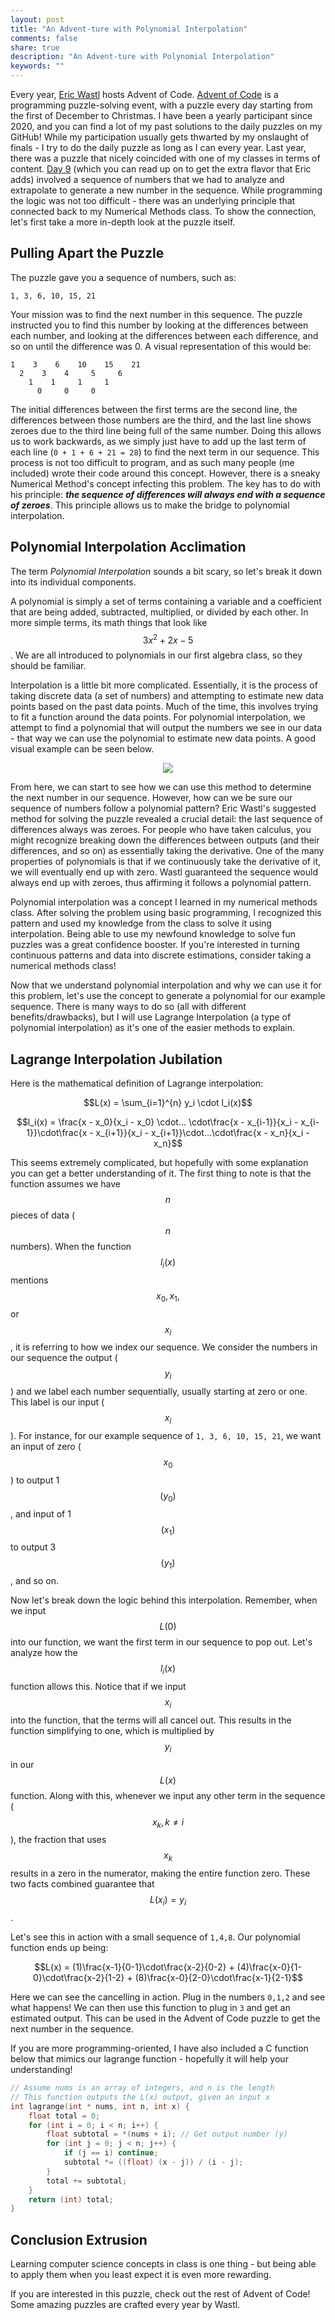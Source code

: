 ```yaml
---
layout: post
title: "An Advent-ture with Polynomial Interpolation"
comments: false
share: true
description: "An Advent-ture with Polynomial Interpolation"
keywords: ""
---
```


Every year, [Eric Wastl](http://was.tl/) hosts Advent of Code. [Advent of Code](https://adventofcode.com/) is a programming puzzle-solving event, with a puzzle every day starting from the first of December to Christmas. I have been a yearly participant since 2020, and you can find a lot of my past solutions to the daily puzzles on my GitHub! While my participation usually gets thwarted by my onslaught of finals - I try to do the daily puzzle as long as I can every year. Last year, there was a puzzle that nicely coincided with one of my classes in terms of content. [Day 9](https://adventofcode.com/2023/day/9) (which you can read up on to get the extra flavor that Eric adds) involved a sequence of numbers that we had to analyze and extrapolate to generate a new number in the sequence. While programming the logic was not too difficult - there was an underlying principle that connected back to my Numerical Methods class. To show the connection, let's first take a more in-depth look at the puzzle itself.

## Pulling Apart the Puzzle

The puzzle gave you a sequence of numbers, such as:

```
1, 3, 6, 10, 15, 21
```
Your mission was to find the next number in this sequence. The puzzle instructed you to find this number by looking at the differences between each number, and looking at the differences between each difference, and so on until the difference was 0. A visual representation of this would be:
```
1    3    6    10    15    21
  2    3    4     5     6
    1    1     1     1
      0     0     0
```
The initial differences between the first terms are the second line, the differences between those numbers are the third, and the last line shows zeroes due to the third line being full of the same number. Doing this allows us to work backwards, as we simply just have to add up the last term of each line (`0 + 1 + 6 + 21 = 28`) to find the next term in our sequence. This process is not too difficult to program, and as such many people (me included) wrote their code around this concept. However, there is a sneaky Numerical Method's concept infecting this problem. The key has to do with his principle: ***the sequence of differences will always end with a sequence of zeroes***. This principle allows us to make the bridge to polynomial interpolation.


## Polynomial Interpolation Acclimation

The term *Polynomial Interpolation* sounds a bit scary, so let's break it down into its individual components.

A polynomial is simply a set of terms containing a variable and a coefficient that are being added, subtracted, multiplied, or divided by each other. In more simple terms, its math things that look like $$3x^2 + 2x - 5$$. We are all introduced to polynomials in our first algebra class, so they should be familiar.

Interpolation is a little bit more complicated. Essentially, it is the process of taking discrete data (a set of numbers) and attempting to estimate new data points based on the past data points. Much of the time, this involves trying to fit a function around the data points. For polynomial interpolation, we attempt to find a polynomial that will output the numbers we see in our data - that way we can use the polynomial to estimate new data points. A good visual example can be seen below.

<p align = "center">
  <img src = "https://upload.wikimedia.org/wikipedia/commons/4/41/Interpolation_example_polynomial.svg">
</p>

From here, we can start to see how we can use this method to determine the next number in our sequence. However, how can we be sure our sequence of numbers follow a polynomial pattern? Eric Wastl's suggested method for solving the puzzle revealed a crucial detail: the last sequence of differences always was zeroes. For people who have taken calculus, you might recognize breaking down the differences between outputs (and their differences, and so on) as essentially taking the derivative. One of the many properties of polynomials is that if we continuously take the derivative of it, we will eventually end up with zero. Wastl guaranteed the sequence would always end up with zeroes, thus affirming it follows a polynomial pattern.

Polynomial interpolation was a concept I learned in my numerical methods class. After solving the problem using basic programming, I recognized this pattern and used my knowledge from the class to solve it using interpolation. Being able to use my newfound knowledge to solve fun puzzles was a great confidence booster. If you're interested in turning continuous patterns and data into discrete estimations, consider taking a numerical methods class!

Now that we understand polynomial interpolation and why we can use it for this problem, let's use the concept to generate a polynomial for our example sequence. There is many ways to do so (all with different benefits/drawbacks), but I will use Lagrange Interpolation (a type of polynomial interpolation) as it's one of the easier methods to explain.

## Lagrange Interpolation Jubilation

Here is the mathematical definition of Lagrange interpolation:

$$L(x) = \sum_{i=1}^{n} y_i \cdot l_i(x)$$

$$l_i(x) = \frac{x - x_0}{x_i - x_0} \cdot... \cdot\frac{x - x_{i-1}}{x_i - x_{i-1}}\cdot\frac{x - x_{i+1}}{x_i - x_{i+1}}\cdot...\cdot\frac{x - x_n}{x_i - x_n}$$

This seems extremely complicated, but hopefully with some explanation you can get a better understanding of it. The first thing to note is that the function assumes we have $$n$$ pieces of data ($$n$$ numbers). When the function $$l_i(x)$$ mentions $$x_0, x_1,$$ or $$x_i$$, it is referring to how we index our sequence. We consider the numbers in our sequence the output ($$y_i$$) and we label each number sequentially, usually starting at zero or one. This label is our input ($$x_i$$). For instance, for our example sequence of `1, 3, 6, 10, 15, 21`, we want an input of zero ($$x_0$$) to output 1 $$(y_0)$$, and input of 1 $$(x_1)$$ to output 3 $$(y_1)$$, and so on. 

Now let's break down the logic behind this interpolation. Remember, when we input $$L(0)$$ into our function, we want the first term in our sequence to pop out. Let's analyze how the $$l_i(x)$$ function allows this. Notice that if we input $$x_i$$ into the function, that the terms will all cancel out. This results in the function simplifying to one, which is multiplied by $$y_i$$ in our $$L(x)$$ function. Along with this, whenever we input any other term in the sequence ($$x_k, k\not = i$$), the fraction that uses $$x_k$$ results in a zero in the numerator, making the entire function zero. These two facts combined guarantee that $$L(x_i) = y_i$$.

Let's see this in action with a small sequence of `1,4,8`. Our polynomial function ends up being:

$$L(x) = (1)\frac{x-1}{0-1}\cdot\frac{x-2}{0-2} + (4)\frac{x-0}{1-0}\cdot\frac{x-2}{1-2} + (8)\frac{x-0}{2-0}\cdot\frac{x-1}{2-1}$$

Here we can see the cancelling in action. Plug in the numbers `0,1,2` and see what happens! We can then use this function to plug in `3` and get an estimated output. This can be used in the Advent of Code puzzle to get the next number in the sequence.

If you are more programming-oriented, I have also included a C function below that mimics our lagrange function - hopefully it will help your understanding!

```c++
// Assume nums is an array of integers, and n is the length
// This function outputs the L(x) output, given an input x
int lagrange(int * nums, int n, int x) {
    float total = 0;
    for (int i = 0; i < n; i++) {
        float subtotal = *(nums + i); // Get output number (y)
        for (int j = 0; j < n; j++) {
            if (j == i) continue;
            subtotal *= ((float) (x - j)) / (i - j);
        }
        total += subtotal;
    }
    return (int) total;
}
```

## Conclusion Extrusion

Learning computer science concepts in class is one thing - but being able to apply them when you least expect it is even more rewarding. 

If you are interested in this puzzle, check out the rest of Advent of Code! Some amazing puzzles are crafted every year by Wastl.